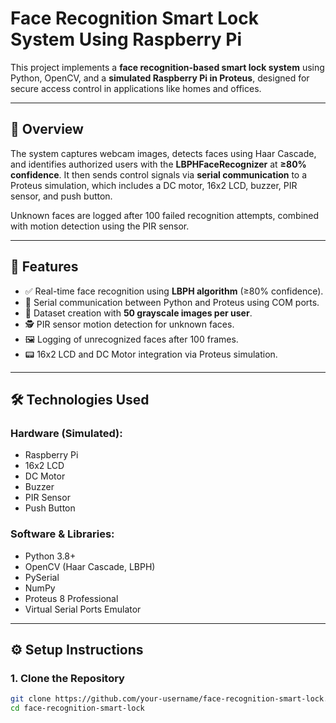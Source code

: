 # Face Recognition Smart Lock System Using Raspberry Pi

This project implements a **face recognition-based smart lock system** using Python, OpenCV, and a **simulated Raspberry Pi in Proteus**, designed for secure access control in applications like homes and offices.

---

## 🔐 Overview

The system captures webcam images, detects faces using Haar Cascade, and identifies authorized users with the **LBPHFaceRecognizer** at **≥80% confidence**. It then sends control signals via **serial communication** to a Proteus simulation, which includes a DC motor, 16x2 LCD, buzzer, PIR sensor, and push button. 

Unknown faces are logged after 100 failed recognition attempts, combined with motion detection using the PIR sensor.

---

## 🎯 Features

- ✅ Real-time face recognition using **LBPH algorithm** (≥80% confidence).
- 🔄 Serial communication between Python and Proteus using COM ports.
- 📸 Dataset creation with **50 grayscale images per user**.
- 🕵️ PIR sensor motion detection for unknown faces.
- 🖼️ Logging of unrecognized faces after 100 frames.
- 📟 16x2 LCD and DC Motor integration via Proteus simulation.

---

## 🛠️ Technologies Used

### Hardware (Simulated):
- Raspberry Pi
- 16x2 LCD
- DC Motor
- Buzzer
- PIR Sensor
- Push Button

### Software & Libraries:
- Python 3.8+
- OpenCV (Haar Cascade, LBPH)
- PySerial
- NumPy
- Proteus 8 Professional
- Virtual Serial Ports Emulator

---

## ⚙️ Setup Instructions

### 1. Clone the Repository
```bash
git clone https://github.com/your-username/face-recognition-smart-lock.git
cd face-recognition-smart-lock
